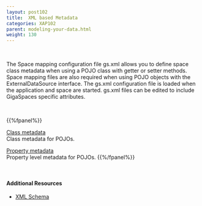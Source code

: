 ```yaml
---
layout: post102
title:  XML based Metadata
categories: XAP102
parent: modeling-your-data.html
weight: 130
---
```


<br>

The Space mapping configuration file gs.xml allows you to define space class metadata when using a POJO class with getter or setter methods. Space mapping files are also required when using POJO objects with the ExternalDataSource interface. The gs.xml configuration file is loaded when the application and space are started. gs.xml files can be edited to include GigaSpaces specific attributes.

<br>


{{%fpanel%}}

[Class metadata](./pojo-xml-metadata-class.html)<br>
Class metadata for POJOs.


[Property metadata](./pojo-xml-metadata-attribute.html)<br>
Property level metadata for POJOs.
{{%/fpanel%}}

<br>

#### Additional Resources

- [XML Schema](/api_documentation/xap-{{%currentversion%}}.html)



